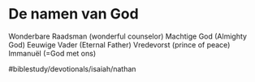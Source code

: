 # De namen van God
Wonderbare Raadsman (wonderful counselor)
Machtige God (Almighty God)
Eeuwige Vader (Eternal Father)
Vredevorst (prince of peace)
Immanuël (=God met ons)

#biblestudy/devotionals/isaiah/nathan